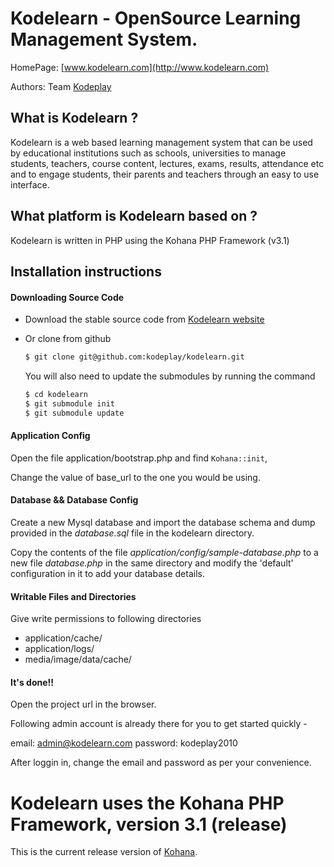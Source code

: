# Kodelearn - OpenSource Learning Management System. 

HomePage: [www.kodelearn.com](http://www.kodelearn.com)

Authors: Team [Kodeplay](http://www.kodeplay.com)

## What is Kodelearn ?
Kodelearn is a web based learning management system that can be used by 
educational institutions such as schools, universities to manage students, 
teachers, course content, lectures, exams, results, attendance etc and to 
engage students, their parents and teachers through an easy to use interface.

## What platform is Kodelearn based on ?

Kodelearn is written in PHP using the Kohana PHP Framework (v3.1)

## Installation instructions

#### Downloading Source Code
  * Download the stable source code from [Kodelearn website](http://kodelearn.com/download)
  
  * Or clone from github
    
    ```bash 
    $ git clone git@github.com:kodeplay/kodelearn.git
    ```
    
    You will also need to update the submodules by running the command
  
    ```bash
    $ cd kodelearn
    $ git submodule init
    $ git submodule update
    ```
    
#### Application Config

Open the file application/bootstrap.php and find `Kohana::init`,
  
Change the value of base_url to the one you would be using.
  
#### Database && Database Config

Create a new Mysql database and import the database schema and dump provided in the _database.sql_ file in the kodelearn directory.

Copy the contents of the file _application/config/sample-database.php_ to a new file _database.php_
in the same directory and modify the 'default' configuration in it to add your database details.
  
#### Writable Files and Directories
 
  Give write permissions to following directories
  
  - application/cache/
  - application/logs/
  - media/image/data/cache/
  
#### It's done!!

Open the project url in the browser. 

Following admin account is already there for you to get started quickly -

email: admin@kodelearn.com
password: kodeplay2010

After loggin in, change the email and password as per your convenience.

# Kodelearn uses the Kohana PHP Framework, version 3.1 (release)

This is the current release version of [Kohana](http://kohanaframework.org/).
